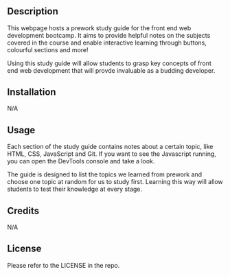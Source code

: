 # <Prework Study Guide Webpage>

## Description

This webpage hosts a prework study guide for the front end web development bootcamp. It aims to provide helpful notes on the subjects covered in the course and enable interactive learning through buttons, colourful sections and more!

Using this study guide will allow students to grasp key concepts of front end web development that will provde invaluable as a budding developer.

## Installation

N/A

## Usage

Each section of the study guide contains notes about a certain topic, like HTML, CSS, JavaScript and Git. If you want to see the Javascript running, you can open the DevTools console and take a look. 

The guide is designed to list the topics we learned from prework and choose one topic at random for us to study first. Learning this way will allow students to test their knowledge at every stage.

## Credits

N/A

## License

Please refer to the LICENSE in the repo.